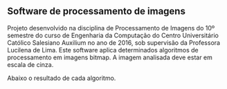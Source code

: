 ## Software de processamento de imagens

Projeto desenvolvido na disciplina de Processamento de Imagens do 10º semestre do curso de Engenharia da Computação do Centro Universitário Católico Salesiano Auxilium no ano de 2016, sob supervisão da Professora Lucilena de Lima. Este software aplica determinados algoritmos de processamento em imagens bitmap. A imagem analisada deve estar em escala de cinza.

Abaixo o resultado de cada algoritmo.



